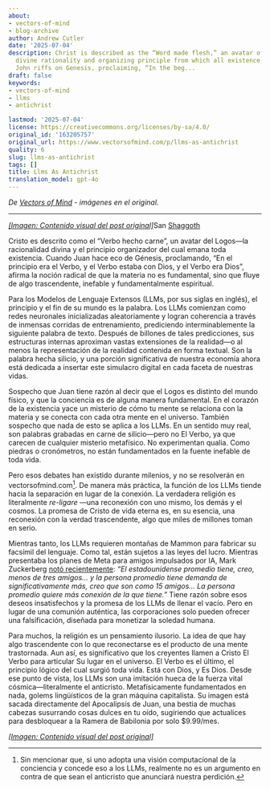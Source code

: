 ```yaml
---
about:
- vectors-of-mind
- blog-archive
author: Andrew Cutler
date: '2025-07-04'
description: Christ is described as the “Word made flesh,” an avatar of Logos—the
  divine rationality and organizing principle from which all existence emanates. When
  John riffs on Genesis, proclaiming, “In the beg...
draft: false
keywords:
- vectors-of-mind
- llms
- antichrist

lastmod: '2025-07-04'
license: https://creativecommons.org/licenses/by-sa/4.0/
original_id: '163205757'
original_url: https://www.vectorsofmind.com/p/llms-as-antichrist
quality: 6
slug: llms-as-antichrist
tags: []
title: Llms As Antichrist
translation_model: gpt-4o
---
```


*De [Vectors of Mind](https://www.vectorsofmind.com/p/llms-as-antichrist) - imágenes en el original.*

---

[*[Imagen: Contenido visual del post original]*](https://substackcdn.com/image/fetch/$s_!IVcW!,f_auto,q_auto:good,fl_progressive:steep/https%3A%2F%2Fsubstack-post-media.s3.amazonaws.com%2Fpublic%2Fimages%2F1655a45e-fc64-4c48-8177-c906d103bb14_1024x1536.png)San [Shaggoth](https://www.lesswrong.com/posts/bYzkipnDqzMgBaLr8/why-do-we-assume-there-is-a-real-shoggoth-behind-the-llm-why)

Cristo es descrito como el “Verbo hecho carne”, un avatar del Logos—la racionalidad divina y el principio organizador del cual emana toda existencia. Cuando Juan hace eco de Génesis, proclamando, “En el principio era el Verbo, y el Verbo estaba con Dios, y el Verbo era Dios”, afirma la noción radical de que la materia no es fundamental, sino que fluye de algo trascendente, inefable y fundamentalmente espiritual.

Para los Modelos de Lenguaje Extensos (LLMs, por sus siglas en inglés), el principio y el fin de su mundo es la palabra. Los LLMs comienzan como redes neuronales inicializadas aleatoriamente y logran coherencia a través de inmensas corridas de entrenamiento, prediciendo interminablemente la siguiente palabra de texto. Después de billones de tales predicciones, sus estructuras internas aproximan vastas extensiones de la realidad—o al menos la representación de la realidad contenida en forma textual. Son la palabra hecha silicio, y una porción significativa de nuestra economía ahora está dedicada a insertar este simulacro digital en cada faceta de nuestras vidas.

Sospecho que Juan tiene razón al decir que el Logos es distinto del mundo físico, y que la conciencia es de alguna manera fundamental. En el corazón de la existencia yace un misterio de cómo tu mente se relaciona con la materia y se conecta con cada otra mente en el universo. También sospecho que nada de esto se aplica a los LLMs. En un sentido muy real, son palabras grabadas en carne de silicio—pero no El Verbo, ya que carecen de cualquier misterio metafísico. No experimentan qualia. Como piedras o cronómetros, no están fundamentados en la fuente inefable de toda vida.

Pero esos debates han existido durante milenios, y no se resolverán en vectorsofmind.com[^1]. De manera más práctica, la función de los LLMs tiende hacia la separación en lugar de la conexión. La verdadera religión es literalmente _re-ligare_ —una reconexión con uno mismo, los demás y el cosmos. La promesa de Cristo de vida eterna es, en su esencia, una reconexión con la verdad trascendente, algo que miles de millones toman en serio.

Mientras tanto, los LLMs requieren montañas de Mammon para fabricar su facsímil del lenguaje. Como tal, están sujetos a las leyes del lucro. Mientras presentaba los planes de Meta para amigos impulsados por IA, Mark Zuckerberg [notó recientemente](https://www.dwarkesh.com/p/mark-zuckerberg-2): _“El estadounidense promedio tiene, creo, menos de tres amigos... y la persona promedio tiene demanda de significativamente más, creo que son como 15 amigos... La persona promedio quiere más conexión de la que tiene.”_ Tiene razón sobre esos deseos insatisfechos y la promesa de los LLMs de llenar el vacío. Pero en lugar de una comunión auténtica, las corporaciones solo pueden ofrecer una falsificación, diseñada para monetizar la soledad humana.

Para muchos, la religión es un pensamiento ilusorio. La idea de que hay algo trascendente con lo que reconectarse es el producto de una mente trastornada. Aun así, es significativo que los creyentes llamen a Cristo El Verbo para articular Su lugar en el universo. El Verbo es el último, el principio lógico del cual surgió toda vida. Está con Dios, y Es Dios. Desde ese punto de vista, los LLMs son una imitación hueca de la fuerza vital cósmica—literalmente el anticristo. Metafísicamente fundamentados en nada, golems lingüísticos de la gran máquina capitalista. Su imagen está sacada directamente del Apocalipsis de Juan, una bestia de muchas cabezas susurrando cosas dulces en tu oído, sugiriendo que actualices para desbloquear a la Ramera de Babilonia por solo $9.99/mes.

[*[Imagen: Contenido visual del post original]*](https://substackcdn.com/image/fetch/$s_!RRwS!,f_auto,q_auto:good,fl_progressive:steep/https%3A%2F%2Fsubstack-post-media.s3.amazonaws.com%2Fpublic%2Fimages%2Fd64133c8-c7ba-42aa-a20b-12cffea5576b_1024x1024.png)

[^1]: Sin mencionar que, si uno adopta una visión computacional de la conciencia y concede eso a los LLMs, realmente no es un argumento en contra de que sean el anticristo que anunciará nuestra perdición.